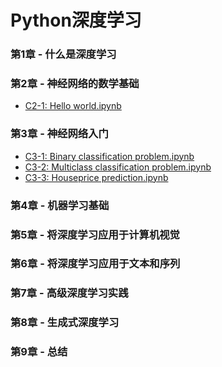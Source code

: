 # Python深度学习

### 第1章 - 什么是深度学习

### 第2章 - 神经网络的数学基础

- [C2-1: Hello world.ipynb](https://github.com/Andrew-Ng-s-number-one-fan/Deep-Learning-with-Python/blob/master/Chapter%202/C2-1.ipynb)

### 第3章 - 神经网络入门

- [C3-1: Binary classification problem.ipynb](https://github.com/Andrew-Ng-s-number-one-fan/Deep-Learning-with-Python/blob/master/Chapter%203/C3-1-Binary-Classification.ipynb)
- [C3-2: Multiclass classification problem.ipynb](https://github.com/Andrew-Ng-s-number-one-fan/Deep-Learning-with-Python/blob/master/Chapter%203/C3-2-Multiclass-Classification.ipynb)
- [C3-3: Houseprice prediction.ipynb](https://github.com/Andrew-Ng-s-number-one-fan/Deep-Learning-with-Python/blob/master/Chapter%203/C3-3-Houseprice-Prediction-Regression.ipynb)

### 第4章 - 机器学习基础

### 第5章 - 将深度学习应用于计算机视觉

### 第6章 - 将深度学习应用于文本和序列

### 第7章 - 高级深度学习实践

### 第8章 - 生成式深度学习

### 第9章 - 总结
